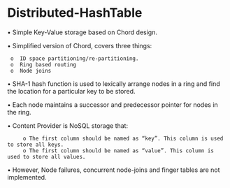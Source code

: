 # Distributed-HashTable

•	Simple Key-Value storage based on Chord design.

•	Simplified version of Chord, covers three things:

     o	ID space partitioning/re-partitioning.
     o	Ring based routing
     o	Node joins


•	SHA-1 hash function is used to lexically arrange nodes in a ring and find the location for a particular key to be stored.

•	Each node maintains a successor and predecessor pointer for nodes in the ring.

•	Content Provider is NoSQL storage that:

         o The first column should be named as “key”. This column is used to store all keys.
         o The first column should be named as “value”. This column is used to store all values.

•	However, Node failures, concurrent node-joins and finger tables are not implemented.

